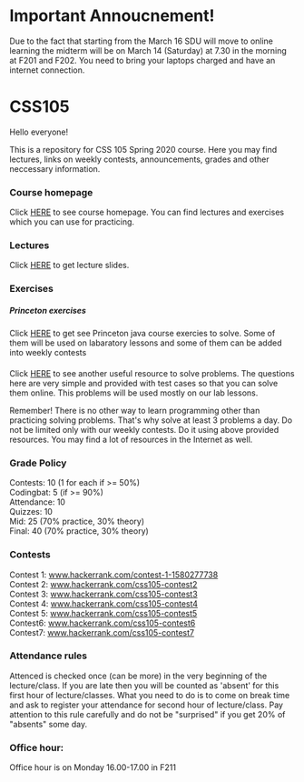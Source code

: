 # Important Annoucnement!
Due to the fact that starting from the March 16 SDU will move to online learning the midterm will be on March 14 (Saturday) at 7.30 in the morning at F201 and F202. You need to bring your laptops charged and have an internet connection. 

# CSS105
Hello everyone!

This is a repository for CSS 105 Spring 2020 course. Here you may find lectures, links on weekly contests, announcements, grades and other neccessary information.

### Course homepage
Click [HERE](https://introcs.cs.princeton.edu/java/home/) to see course homepage. You can find lectures and exercises which you can use for practicing. 

### Lectures
Click [HERE](https://introcs.cs.princeton.edu/java/lectures/) to get lecture slides. 

### Exercises
##### Princeton exercises
Click [HERE](https://introcs.cs.princeton.edu/java/10elements/) to get see Princeton java course exercies to solve. Some of them will be used on labaratory lessons and some of them can be added into weekly contests 

#### 
Click [HERE](https://codingbat.com/java) to see another useful resource to solve problems. The questions here are very simple and provided with test cases so that you can solve them online. This problems will be used mostly on our lab lessons.

Remember! There is no other way to learn programming other than practicing solving problems. That's why solve at least 3 problems a day. Do not be limited only with our weekly contests. Do it using above provided resources. You may find a lot of resources in the Internet as well.

### Grade Policy
Contests: 10 (1 for each if >= 50%)\
Codingbat: 5 (if >= 90%)\
Attendance: 10\
Quizzes: 10\
Mid: 25 (70% practice, 30% theory)\
Final: 40 (70% practice, 30% theory)


### Contests
Contest 1: www.hackerrank.com/contest-1-1580277738 \
Contest 2: www.hackerrank.com/css105-contest2 \
Contest 3: www.hackerrank.com/css105-contest3 \
Contest 4: www.hackerrank.com/css105-contest4 \
Contest 5: www.hackerrank.com/css105-contest5 \
Contest6: www.hackerrank.com/css105-contest6 \
Contest7: www.hackerrank.com/css105-contest7

### Attendance rules
Attenced is checked once (can be more) in the very beginning of the lecture/class. If you are late then you will be counted as 'absent' for this first hour of lecture/classes. What you need to do is to come on break time and ask to register your attendance for second hour of lecture/class. Pay attention to this rule carefully and do not be "surprised" if you get 20% of "absents" some day.

### Office hour:
Office hour is on Monday 16.00-17.00 in F211

